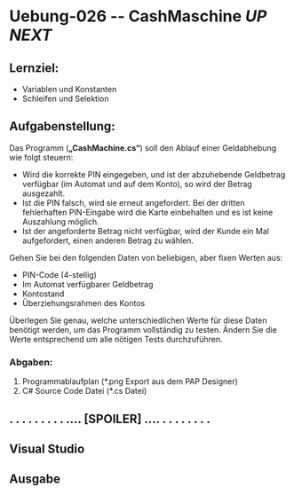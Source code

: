 # Uebung-026  -- CashMaschine  *UP NEXT* 

## Lernziel:
- Variablen und Konstanten
- Schleifen und Selektion

## Aufgabenstellung:
Das Programm (**„CashMachine.cs“**) soll den Ablauf einer Geldabhebung wie folgt steuern:
- Wird die korrekte PIN eingegeben, und ist der abzuhebende Geldbetrag verfügbar (im Automat und auf dem Konto), so wird der Betrag ausgezahlt.
- Ist die PIN falsch, wird sie erneut angefordert. Bei der dritten fehlerhaften PIN-Eingabe wird die Karte einbehalten und es ist keine Auszahlung möglich.
- Ist der angeforderte Betrag nicht verfügbar, wird der Kunde ein Mal aufgefordert, einen anderen Betrag zu wählen.

Gehen Sie bei den folgenden Daten von beliebigen, aber fixen Werten aus:
- PIN-Code (4-stellig)
- Im Automat verfügbarer Geldbetrag
- Kontostand
- Überziehungsrahmen des Kontos

Überlegen Sie genau, welche unterschiedlichen Werte für diese Daten benötigt werden, um das Programm vollständig zu testen.
Ändern Sie die Werte entsprechend um alle nötigen Tests durchzuführen.

### Abgaben:
1) Programmablaufplan (*.png Export aus dem PAP Designer)
2) C# Source Code Datei (*.cs Datei)

## . . . . . . . . . .... [SPOILER] .... . . . . . . . . 

## Visual Studio

## Ausgabe

